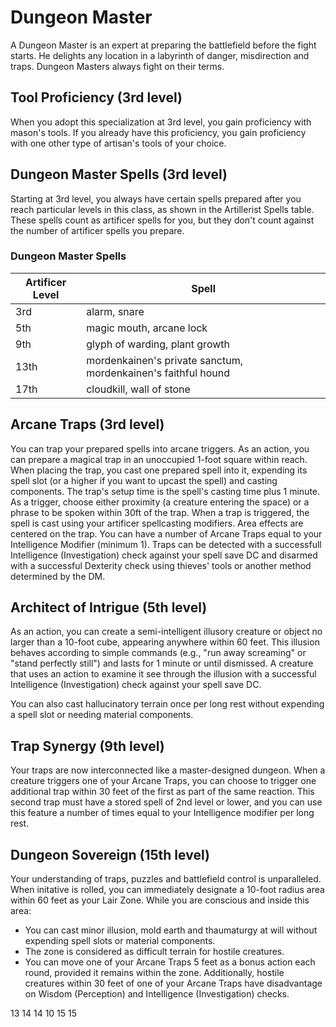 # Dungeon Master
A Dungeon Master is an expert at preparing the battlefield before the fight starts. He delights any location in a labyrinth of danger, misdirection and traps. Dungeon Masters always fight on their terms.

## Tool Proficiency (3rd level)
When you adopt this specialization at 3rd level, you gain proficiency with mason's tools. If you already have this proficiency, you gain proficiency with one other type of artisan's tools of your choice.

## Dungeon Master Spells (3rd level)
Starting at 3rd level, you always have certain spells prepared after you reach particular levels in this class, as shown in the Artillerist Spells table. These spells count as artificer spells for you, but they don't count against the number of artificer spells you prepare.

### Dungeon Master Spells
| Artificer Level | Spell                                                         |
| --------------- | ------------------------------------------------------------- |
| 3rd             | alarm, snare                                                  |
| 5th             | magic mouth, arcane lock                                      |
| 9th             | glyph of warding, plant growth                                |
| 13th            | mordenkainen's private sanctum, mordenkainen's faithful hound |
| 17th            | cloudkill, wall of stone                                      |
## Arcane Traps (3rd level)
You can trap your prepared spells into arcane triggers. As an action, you can prepare a magical trap in an unoccupied 1-foot square within reach. When placing the trap, you cast one prepared spell into it, expending its spell slot (or a higher if you want to upcast the spell) and casting components. The trap's setup time is the spell's casting time plus 1 minute. As a trigger, choose either proximity (a creature entering the space) or a phrase to be spoken within 30ft of the trap. When a trap is triggered, the spell is cast using your artificer spellcasting modifiers. Area effects are centered on the trap. You can have a number of Arcane Traps equal to your Intelligence Modifier (minimum 1). Traps can be detected with a successfull Intelligence (Investigation) check against your spell save DC and disarmed with a successful Dexterity check using thieves' tools or another method determined by the DM.

## Architect of Intrigue (5th level)
As an action, you can create a semi-intelligent illusory creature or object no larger than a 10-foot cube, appearing anywhere within 60 feet. This illusion behaves according to simple commands (e.g., "run away screaming" or "stand perfectly still") and lasts for 1 minute or until dismissed. A creature that uses an action to examine it see through the illusion with a successful Intelligence (Investigation) check against your spell save DC. 

You can also cast hallucinatory terrain once per long rest without expending a spell slot or needing material components.

## Trap Synergy (9th level)
Your traps are now interconnected like a master-designed dungeon. When a creature triggers one of your Arcane Traps, you can choose to trigger one additional trap within 30 feet of the first as part of the same reaction. This second trap must have a stored spell of 2nd level or lower, and you can use this feature a number of times equal to your Intelligence modifier per long rest. 

## Dungeon Sovereign (15th level)
Your understanding of traps, puzzles and battlefield control is unparalleled. When initative is rolled, you can immediately designate a 10-foot radius area within 60 feet as your Lair Zone. While you are conscious and inside this area: 
- You can cast minor illusion, mold earth and thaumaturgy at will without expending spell slots or material components. 
- The zone is considered as difficult terrain for hostile creatures.
- You can move one of your Arcane Traps 5 feet as a bonus action each round, provided it remains within the zone.
Additionally, hostile creatures within 30 feet of one of your Arcane Traps have disadvantage on Wisdom (Perception) and Intelligence (Investigation) checks. 



13
14
14
10
15
15